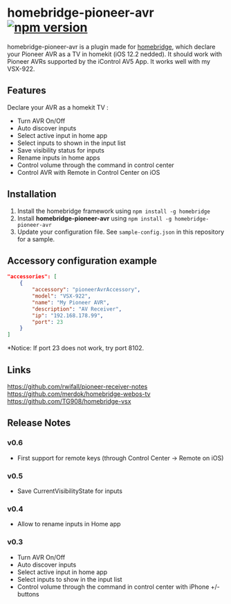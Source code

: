 # homebridge-pioneer-avr [![npm version](https://badge.fury.io/js/homebridge-pioneer-avr.svg)](https://badge.fury.io/js/homebridge-pioneer-avr)

homebridge-pioneer-avr is a plugin made for [homebridge](https://github.com/nfarina/homebridge),
which declare your Pioneer AVR as a TV in homekit (iOS 12.2 nedded).
It should work with Pioneer AVRs supported by the iControl AV5 App. It works well with my VSX-922.

## Features

Declare your AVR as a homekit TV :
* Turn AVR On/Off
* Auto discover inputs
* Select active input in home app
* Select inputs to shown in the input list
* Save visibility status for inputs
* Rename inputs in home apps
* Control volume through the command in control center
* Control AVR with Remote in Control Center on iOS

## Installation

1. Install the homebridge framework using `npm install -g homebridge`
2. Install **homebridge-pioneer-avr** using `npm install -g homebridge-pioneer-avr`
3. Update your configuration file. See `sample-config.json` in this repository for a sample. 

## Accessory configuration example

```json
"accessories": [
	{
        "accessory": "pioneerAvrAccessory",
        "model": "VSX-922",
        "name": "My Pioneer AVR",
        "description": "AV Receiver",
        "ip": "192.168.178.99",
        "port": 23
	}
]
```

*Notice: If port 23 does not work, try port 8102.

## Links

https://github.com/rwifall/pioneer-receiver-notes
https://github.com/merdok/homebridge-webos-tv
https://github.com/TG908/homebridge-vsx

## Release Notes

### v0.6

* First support for remote keys (through Control Center -> Remote on iOS)

### v0.5

* Save CurrentVisibilityState for inputs

### v0.4

* Allow to rename inputs in Home app

### v0.3

* Turn AVR On/Off
* Auto discover inputs
* Select active input in home app
* Select inputs to show in the input list
* Control volume through the command in control center with iPhone +/- buttons


